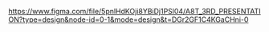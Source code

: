 https://www.figma.com/file/5pnlHdKOji8YBiDj1PSl04/A8T_3RD_PRESENTATION?type=design&node-id=0-1&mode=design&t=DGr2GF1C4KGaCHni-0